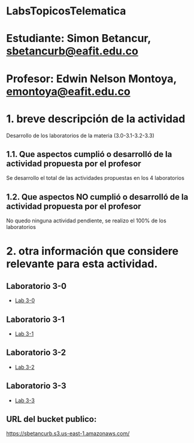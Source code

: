 # LabsTopicosTelematica
# Estudiante: Simon Betancur, sbetancurb@eafit.edu.co
# Profesor: Edwin Nelson Montoya, emontoya@eafit.edu.co

# 1. breve descripción de la actividad

Desarrollo de los laboratorios de la materia (3.0-3.1-3.2-3.3)

## 1.1. Que aspectos cumplió o desarrolló de la actividad propuesta por el profesor

Se desarrollo el total de las actividades propuestas en los 4 laboratorios

## 1.2. Que aspectos NO cumplió o desarrolló de la actividad propuesta por el profesor

No quedo ninguna actividad pendiente, se realizo el 100% de los laboratorios

# 2. otra información que considere relevante para esta actividad.

## Laboratorio 3-0
* [Lab 3-0](lab3-0-aws-emr)

## Laboratorio 3-1
* [Lab 3-1](lab3-1-hdfs-s3)
  
## Laboratorio 3-2
* [Lab 3-2](lab3-2-hive)
  
## Laboratorio 3-3
* [Lab 3-3](lab3-3-pyspark)
  
## URL del bucket publico:

https://sbetancurb.s3.us-east-1.amazonaws.com/
